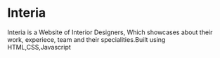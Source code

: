 # Interia
Interia is a Website of Interior Designers, Which showcases about their work, experiece, team and their specialities.Built using HTML,CSS,Javascript
